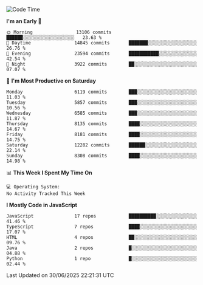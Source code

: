 <!--START_SECTION:waka-->
![Code Time](http://img.shields.io/badge/Code%20Time-3%2C498%20hrs%2059%20mins-blue)

**I'm an Early 🐤** 

```text
🌞 Morning                13106 commits       ██████░░░░░░░░░░░░░░░░░░░   23.63 % 
🌆 Daytime                14845 commits       ███████░░░░░░░░░░░░░░░░░░   26.76 % 
🌃 Evening                23594 commits       ███████████░░░░░░░░░░░░░░   42.54 % 
🌙 Night                  3922 commits        ██░░░░░░░░░░░░░░░░░░░░░░░   07.07 % 
```
📅 **I'm Most Productive on Saturday** 

```text
Monday                   6119 commits        ███░░░░░░░░░░░░░░░░░░░░░░   11.03 % 
Tuesday                  5857 commits        ███░░░░░░░░░░░░░░░░░░░░░░   10.56 % 
Wednesday                6585 commits        ███░░░░░░░░░░░░░░░░░░░░░░   11.87 % 
Thursday                 8135 commits        ████░░░░░░░░░░░░░░░░░░░░░   14.67 % 
Friday                   8181 commits        ████░░░░░░░░░░░░░░░░░░░░░   14.75 % 
Saturday                 12282 commits       ██████░░░░░░░░░░░░░░░░░░░   22.14 % 
Sunday                   8308 commits        ████░░░░░░░░░░░░░░░░░░░░░   14.98 % 
```


📊 **This Week I Spent My Time On** 

```text
💻 Operating System: 
No Activity Tracked This Week
```

**I Mostly Code in JavaScript** 

```text
JavaScript               17 repos            ██████████░░░░░░░░░░░░░░░   41.46 % 
TypeScript               7 repos             ████░░░░░░░░░░░░░░░░░░░░░   17.07 % 
HTML                     4 repos             ██░░░░░░░░░░░░░░░░░░░░░░░   09.76 % 
Java                     2 repos             █░░░░░░░░░░░░░░░░░░░░░░░░   04.88 % 
Python                   1 repo              █░░░░░░░░░░░░░░░░░░░░░░░░   02.44 % 
```




 Last Updated on 30/06/2025 22:21:31 UTC
<!--END_SECTION:waka-->

<!--
**likaiqiang/likaiqiang** is a ✨ _special_ ✨ repository because its `README.md` (this file) appears on your GitHub profile.

Here are some ideas to get you started:

- 🔭 I’m currently working on ...
- 🌱 I’m currently learning ...
- 👯 I’m looking to collaborate on ...
- 🤔 I’m looking for help with ...
- 💬 Ask me about ...
- 📫 How to reach me: ...
- 😄 Pronouns: ...
- ⚡ Fun fact: ...
-->
